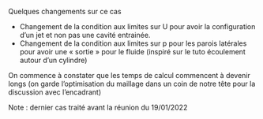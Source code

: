 Quelques changements sur ce cas 
- Changement de la condition aux limites sur U pour avoir la configuration d’un jet et non pas une cavité entrainée.
- Changement de la condition aux limites sur p pour les parois latérales pour avoir une « sortie » pour le fluide (inspiré sur le tuto écoulement autour d’un cylindre)

On commence à constater que les temps de calcul commencent à devenir longs (on garde l’optimisation du maillage dans un coin de notre tête pour la discussion avec l’encadrant)

Note : dernier cas traité avant la réunion du 19/01/2022
